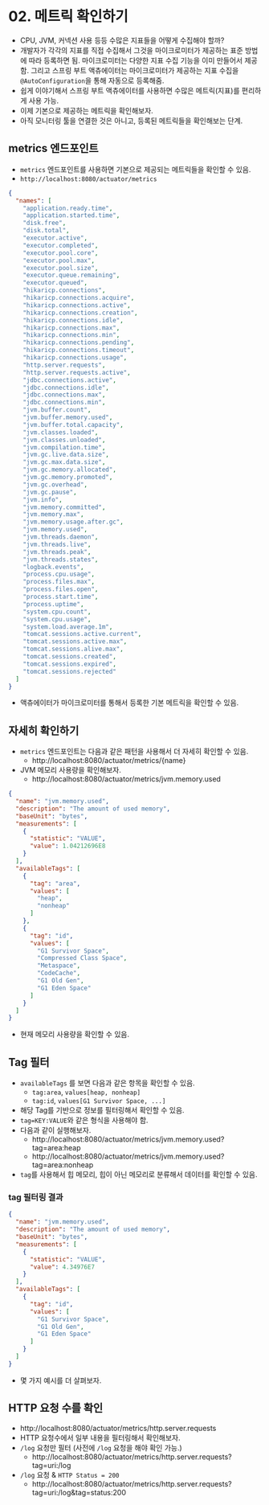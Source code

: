 # 02. 메트릭 확인하기
- CPU, JVM, 커넥션 사용 등등 수많은 지표들을 어떻게 수집해야 할까?
- 개발자가 각각의 지표를 직접 수집해서 그것을 마이크로미터가 제공하는 표준 방법에 따라 등록하면 됨. 마이크로미터는 다양한 지표 수집 기능을 이미 만들어서 제공함.
그리고 스프링 부트 액츄에이터는 마이크로미터가 제공하는 지표 수집을 `@AutoConfiguration`을 통해 자동으로 등록해줌.
- 쉽게 이야기해서 스프링 부트 액츄에이터를 사용하면 수많은 메트릭(지표)를 편리하게 사용 가능.
- 이제 기본으로 제공하는 메트릭을 확인해보자.
- 아직 모니터링 툴을 연결한 것은 아니고, 등록된 메트릭들을 확인해보는 단계.

## metrics 엔드포인트
- `metrics` 엔드포인트를 사용하면 기본으로 제공되는 메트릭들을 확인할 수 있음.
- `http://localhost:8080/actuator/metrics`
```json
{
  "names": [
    "application.ready.time",
    "application.started.time",
    "disk.free",
    "disk.total",
    "executor.active",
    "executor.completed",
    "executor.pool.core",
    "executor.pool.max",
    "executor.pool.size",
    "executor.queue.remaining",
    "executor.queued",
    "hikaricp.connections",
    "hikaricp.connections.acquire",
    "hikaricp.connections.active",
    "hikaricp.connections.creation",
    "hikaricp.connections.idle",
    "hikaricp.connections.max",
    "hikaricp.connections.min",
    "hikaricp.connections.pending",
    "hikaricp.connections.timeout",
    "hikaricp.connections.usage",
    "http.server.requests",
    "http.server.requests.active",
    "jdbc.connections.active",
    "jdbc.connections.idle",
    "jdbc.connections.max",
    "jdbc.connections.min",
    "jvm.buffer.count",
    "jvm.buffer.memory.used",
    "jvm.buffer.total.capacity",
    "jvm.classes.loaded",
    "jvm.classes.unloaded",
    "jvm.compilation.time",
    "jvm.gc.live.data.size",
    "jvm.gc.max.data.size",
    "jvm.gc.memory.allocated",
    "jvm.gc.memory.promoted",
    "jvm.gc.overhead",
    "jvm.gc.pause",
    "jvm.info",
    "jvm.memory.committed",
    "jvm.memory.max",
    "jvm.memory.usage.after.gc",
    "jvm.memory.used",
    "jvm.threads.daemon",
    "jvm.threads.live",
    "jvm.threads.peak",
    "jvm.threads.states",
    "logback.events",
    "process.cpu.usage",
    "process.files.max",
    "process.files.open",
    "process.start.time",
    "process.uptime",
    "system.cpu.count",
    "system.cpu.usage",
    "system.load.average.1m",
    "tomcat.sessions.active.current",
    "tomcat.sessions.active.max",
    "tomcat.sessions.alive.max",
    "tomcat.sessions.created",
    "tomcat.sessions.expired",
    "tomcat.sessions.rejected"
  ]
}
```
- 액츄에이터가 마이크로미터를 통해서 등록한 기본 메트릭을 확인할 수 있음.

## 자세히 확인하기
- `metrics` 엔드포인트는 다음과 같은 패턴을 사용해서 더 자세히 확인할 수 있음.
  - http://localhost:8080/actuator/metrics/{name}
- JVM 메모리 사용량을 확인해보자.
  - http://localhost:8080/actuator/metrics/jvm.memory.used
```json
{
  "name": "jvm.memory.used",
  "description": "The amount of used memory",
  "baseUnit": "bytes",
  "measurements": [
    {
      "statistic": "VALUE",
      "value": 1.04212696E8
    }
  ],
  "availableTags": [
    {
      "tag": "area",
      "values": [
        "heap",
        "nonheap"
      ]
    },
    {
      "tag": "id",
      "values": [
        "G1 Survivor Space",
        "Compressed Class Space",
        "Metaspace",
        "CodeCache",
        "G1 Old Gen",
        "G1 Eden Space"
      ]
    }
  ]
}
```
- 현재 메모리 사용량을 확인할 수 있음.

## Tag 필터
- `availableTags` 를 보면 다음과 같은 항목을 확인할 수 있음.
  - `tag:area`, `values[heap, nonheap]`
  - `tag:id`, `values[G1 Survivor Space, ...]`
- 해당 Tag를 기반으로 정보를 필터링해서 확인할 수 있음.
- `tag=KEY:VALUE`와 같은 형식을 사용해야 함.
- 다음과 같이 실행해보자.
  - http://localhost:8080/actuator/metrics/jvm.memory.used?tag=area:heap
  - http://localhost:8080/actuator/metrics/jvm.memory.used?tag=area:nonheap
- `tag`를 사용해서 힙 메모리, 힙이 아닌 메모리로 분류해서 데이터를 확인할 수 있음.

### tag 필터링 결과
```json
{
  "name": "jvm.memory.used",
  "description": "The amount of used memory",
  "baseUnit": "bytes",
  "measurements": [
    {
      "statistic": "VALUE",
      "value": 4.34976E7
    }
  ],
  "availableTags": [
    {
      "tag": "id",
      "values": [
        "G1 Survivor Space",
        "G1 Old Gen",
        "G1 Eden Space"
      ]
    }
  ]
}
```
- 몇 가지 예시를 더 살펴보자.

## HTTP 요청 수를 확인
- http://localhost:8080/actuator/metrics/http.server.requests
- HTTP 요청수에서 일부 내용을 필터링해서 확인해보자.
- `/log` 요청만 필터 (사전에 `/log` 요청을 해야 확인 가능.)
  - http://localhost:8080/actuator/metrics/http.server.requests?tag=uri:/log
- `/log` 요청 & `HTTP Status = 200`
  - http://localhost:8080/actuator/metrics/http.server.requests?tag=uri:/log&tag=status:200
